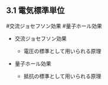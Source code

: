 ## $3.1$ 電気標準単位
#交流ジョセフソン効果 #量子ホール効果

- 交流ジョセフソン効果
    - 電圧の標準として用いられる原理

- 量子ホール効果
    - 抵抗の標準として用いられる原理